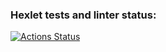 ### Hexlet tests and linter status:
[![Actions Status](https://github.com/Mr-Petushkov/python-project-49/workflows/hexlet-check/badge.svg)](https://github.com/Mr-Petushkov/python-project-49/actions)